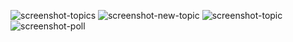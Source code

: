 ![screenshot-topics](https://github.com/ghoomy/cutout/assets/35694451/f1bdaeca-91e4-4a67-8fcc-ea2d9c83441b)
![screenshot-new-topic](https://github.com/ghoomy/cutout/assets/35694451/7a5f8bac-faa8-4a1d-95e7-c69d5bf3f851)
![screenshot-topic](https://github.com/ghoomy/cutout/assets/35694451/fd0c8107-44bc-4df5-bdbc-d6289a51a0ac)
![screenshot-poll](https://github.com/ghoomy/cutout/assets/35694451/c6128bde-a6ba-4270-8141-22fa95599cce)

